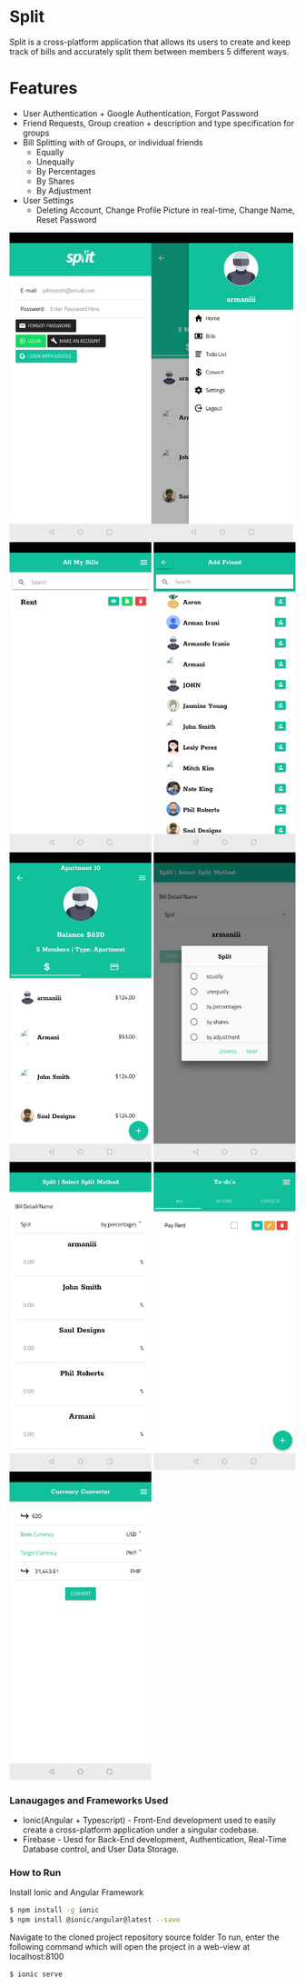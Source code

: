 # Split

Split is a cross-platform application that allows its users to create and keep track of bills and accurately split them between members 5 different ways. 


# Features
  - User Authentication + Google Authentication, Forgot Password
  - Friend Requests, Group creation + description and type specification for groups
  - Bill Splitting with of Groups, or individual friends
    - Equally
    - Unequally
    - By Percentages
    - By Shares
    - By Adjustment
  - User Settings
    - Deleting Account, Change Profile Picture in real-time, Change Name, Reset Password



  <img src="/root/login.jpg" width="250"><img src="/root/side_bar.jpg" width="250">
  <img src="/root/bill_view.jpg" width="250">
  <img src="/root/friends.jpg" width="250">
  <img src="/root/group_view.jpg" width="250">
  <img src="/root/split_methods.jpg" width="250">
  <img src="/root/splitting.jpg" width="250">
  <img src="/root/todo.jpg" width="250">
  <img src="/root/curr_conv.jpg" width="250">
### Lanaugages and Frameworks Used



* Ionic(Angular + Typescript) - Front-End development used to easily create a cross-platform application under a singular codebase.
* Firebase - Uesd for Back-End development, Authentication, Real-Time Database control, and User Data Storage.


### How to Run

Install Ionic and Angular Framework

```sh
$ npm install -g ionic
$ npm install @ionic/angular@latest --save
```

Navigate to the cloned project repository source folder
To run, enter the following command which will open the project in a web-view at localhost:8100
```sh
$ ionic serve
```
